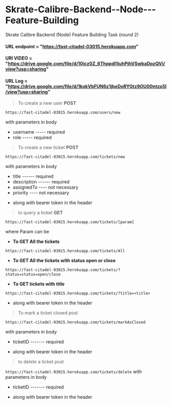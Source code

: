 # Skrate-Calibre-Backend--Node---Feature-Building
Skrate Calibre Backend (Node) Feature Building Task (round 2)

#### URL endpoint = "https://fast-citadel-03015.herokuapp.com"
#### URl VIDEO = "https://drive.google.com/file/d/10icz0Z_6ThppdI1juhPjhVSwbaDpzQVi/view?usp=sharing"
#### URL Log = "https://drive.google.com/file/d/1kokVbFUN6z1jbeDoRYGtz9OU00ntzo5l/view?usp=sharing"

>To create a new user <b>POST</b>

 `https://fast-citadel-03015.herokuapp.com/users/new`
 
with parameters in body
* username ----- required
* role ----- required 

>To create a new ticket <b>POST</b>

`https://fast-citadel-03015.herokuapp.com/tickets/new`

with parameters in body
* title  ------ required 
* description ------ required 
* assignedTo ---- not necessary
* priority ---- not necessary
- along with bearer token in the header 

>to query a  ticket <b>GET</b>

`https://fast-citadel-03015.herokuapp.com/tickets/[param]`

where Param can be 

* <b> To GET All the tickets </b>

`https://fast-citadel-03015.herokuapp.com/tickets/All`

*  <b> To GET All the tickets with status open or close </b>

`https://fast-citadel-03015.herokuapp.com/tickets/?status=status=open/close`   

* <b> To GET tickets with title</b>
  
 `https://fast-citadel-03015.herokuapp.com/tickets/?title=<title>`
 
 - along with bearer token in the header 

>To mark a ticket closed post 
  
`https://fast-citadel-03015.herokuapp.com/tickets/markAsClosed`

with parameters in body 
* ticketID ------- required 

- along with bearer token in the header 

>to delete a ticket post 

`https://fast-citadel-03015.herokuapp.com/tickets/delete`
with parameters in body 
* ticketID ------- required 

- along with bearer token in the header 





